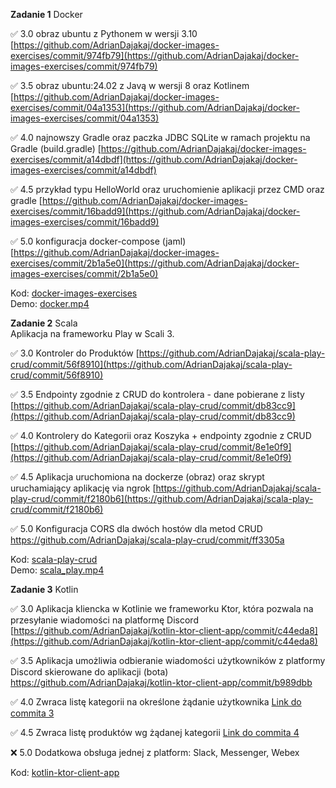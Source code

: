 **Zadanie 1** Docker

:white_check_mark: 3.0 obraz ubuntu z Pythonem w wersji 3.10 [https://github.com/AdrianDajakaj/docker-images-exercises/commit/974fb79](https://github.com/AdrianDajakaj/docker-images-exercises/commit/974fb79)

:white_check_mark: 3.5 obraz ubuntu:24.02 z Javą w wersji 8 oraz Kotlinem [https://github.com/AdrianDajakaj/docker-images-exercises/commit/04a1353](https://github.com/AdrianDajakaj/docker-images-exercises/commit/04a1353)

:white_check_mark: 4.0 najnowszy Gradle oraz paczka JDBC SQLite w ramach projektu na Gradle (build.gradle) [https://github.com/AdrianDajakaj/docker-images-exercises/commit/a14dbdf](https://github.com/AdrianDajakaj/docker-images-exercises/commit/a14dbdf)

:white_check_mark: 4.5 przykład typu HelloWorld oraz uruchomienie aplikacji przez CMD oraz gradle [https://github.com/AdrianDajakaj/docker-images-exercises/commit/16badd9](https://github.com/AdrianDajakaj/docker-images-exercises/commit/16badd9)

:white_check_mark: 5.0 konfiguracja docker-compose (jaml) [https://github.com/AdrianDajakaj/docker-images-exercises/commit/2b1a5e0](https://github.com/AdrianDajakaj/docker-images-exercises/commit/2b1a5e0)


Kod: [docker-images-exercises](https://github.com/AdrianDajakaj/docker-images-exercises.git)  
Demo: [docker.mp4](https://github.com/AdrianDajakaj/e-biznes/blob/2bfc1d44787e08c8d9ce063cea371b856522a5c1/demos/docker.mp4)

**Zadanie 2** Scala  
Aplikacja na frameworku Play w Scali 3. 

:white_check_mark: 3.0 Kontroler do Produktów [https://github.com/AdrianDajakaj/scala-play-crud/commit/56f8910](https://github.com/AdrianDajakaj/scala-play-crud/commit/56f8910)

:white_check_mark: 3.5 Endpointy zgodnie z CRUD do kontrolera - dane pobierane z listy [https://github.com/AdrianDajakaj/scala-play-crud/commit/db83cc9](https://github.com/AdrianDajakaj/scala-play-crud/commit/db83cc9)

:white_check_mark: 4.0 Kontrolery do Kategorii oraz Koszyka + endpointy zgodnie z CRUD
 [https://github.com/AdrianDajakaj/scala-play-crud/commit/8e1e0f9](https://github.com/AdrianDajakaj/scala-play-crud/commit/8e1e0f9)

:white_check_mark: 4.5 Aplikacja uruchomiona na dockerze (obraz) oraz skrypt uruchamiający aplikację via ngrok
 [https://github.com/AdrianDajakaj/scala-play-crud/commit/f2180b6](https://github.com/AdrianDajakaj/scala-play-crud/commit/f2180b6)

:white_check_mark: 5.0 Konfiguracja CORS dla dwóch hostów dla metod CRUD [https://github.com/AdrianDajakaj/scala-play-crud/commit/ff3305a
](https://github.com/AdrianDajakaj/scala-play-crud/commit/ff3305a)


Kod: [scala-play-crud](https://github.com/AdrianDajakaj/scala-play-crud.git)  
Demo: [scala_play.mp4](https://github.com/AdrianDajakaj/e-biznes/blob/2bfc1d44787e08c8d9ce063cea371b856522a5c1/demos/scala_play.mp4)

**Zadanie 3** Kotlin

:white_check_mark: 3.0 Aplikacja kliencka w Kotlinie we frameworku Ktor, która pozwala na przesyłanie wiadomości na platformę Discord [https://github.com/AdrianDajakaj/kotlin-ktor-client-app/commit/c44eda8](https://github.com/AdrianDajakaj/kotlin-ktor-client-app/commit/c44eda8)

:white_check_mark: 3.5 Aplikacja umożliwia odbieranie wiadomości użytkowników z platformy Discord skierowane do aplikacji (bota) [https://github.com/AdrianDajakaj/kotlin-ktor-client-app/commit/b989dbb
](https://github.com/AdrianDajakaj/kotlin-ktor-client-app/commit/b989dbb)

:white_check_mark: 4.0 Zwraca listę kategorii na określone żądanie użytkownika
 [Link do commita 3](https://github.com/kprzystalski/workshop_template/commit/hash)

:white_check_mark: 4.5 Zwraca listę produktów wg żądanej kategorii
 [Link do commita 4](https://github.com/kprzystalski/workshop_template/commit/hash)

:x: 5.0 Dodatkowa obsługa jednej z platform: Slack, Messenger, Webex 


Kod: [kotlin-ktor-client-app](https://github.com/AdrianDajakaj/kotlin-ktor-client-app.git)

